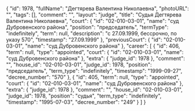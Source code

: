 {
    "id": 1978,
    "fullName": "Дегтярева Валентина Николаевна",
    "photoURL": "",
    "tags": [],
    "comment": "",
    "layout": "judge",
    "title": "Судья Дегтярева Валентина Николаевна",
    "court": {
        "id": "02-010-03-01",
        "name": "суд Дубровенского района",
        "position": "председатель",
        "termType": "indefinitely",
        "term": null,
        "description": "c 27.09.1999, бессрочно, по указу 570",
        "timestamp": "27.09.1999"
    },
    "previousCourt": {
        "id": "02-010-03-01",
        "name": "суд Дубровенского района"
    },
    "career": [
        {
            "id": 406,
            "term": null,
            "type": "appointed",
            "court": {
                "id": "02-010-03-01",
                "name": "суд Дубровенского района"
            },
            "extra": {
                "judge_id": 1978
            },
            "comment": "",
            "house_id": "02-010-03-01",
            "judge_id": 1978,
            "position": "председатель",
            "term_type": "indefinitely",
            "timestamp": "1999-09-27",
            "decree_number": "570"
        },
        {
            "id": 405,
            "term": null,
            "type": "appointed",
            "court": {
                "id": "02-010-03-01",
                "name": "суд Дубровенского района"
            },
            "extra": {
                "judge_id": 1978
            },
            "comment": "",
            "house_id": "02-010-03-01",
            "judge_id": 1978,
            "position": "судья",
            "term_type": "indefinitely",
            "timestamp": "1995-07-03",
            "decree_number": "249"
        }
    ]
}